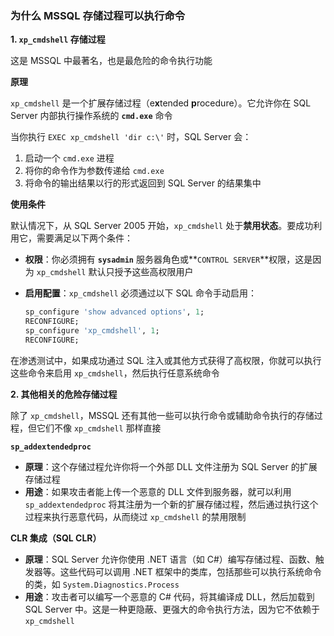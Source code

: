 ### 为什么 MSSQL 存储过程可以执行命令

**1. `xp_cmdshell` 存储过程**

这是 MSSQL 中最著名，也是最危险的命令执行功能

**原理**

`xp_cmdshell` 是一个扩展存储过程（e**x**tended **p**rocedure）。它允许你在 SQL Server 内部执行操作系统的 **`cmd.exe`** 命令

当你执行 `EXEC xp_cmdshell 'dir c:\'` 时，SQL Server 会：

1. 启动一个 `cmd.exe` 进程
2. 将你的命令作为参数传递给 `cmd.exe`
3. 将命令的输出结果以行的形式返回到 SQL Server 的结果集中

**使用条件**

默认情况下，从 SQL Server 2005 开始，`xp_cmdshell` 处于**禁用状态**。要成功利用它，需要满足以下两个条件：

- **权限**：你必须拥有 **`sysadmin`** 服务器角色或**`CONTROL SERVER`**权限，这是因为 `xp_cmdshell` 默认只授予这些高权限用户

- **启用配置**：`xp_cmdshell` 必须通过以下 SQL 命令手动启用：

  ```sql
  sp_configure 'show advanced options', 1;
  RECONFIGURE;
  sp_configure 'xp_cmdshell', 1;
  RECONFIGURE;
  ```

在渗透测试中，如果成功通过 SQL 注入或其他方式获得了高权限，你就可以执行这些命令来启用 `xp_cmdshell`，然后执行任意系统命令

**2. 其他相关的危险存储过程**

除了 `xp_cmdshell`，MSSQL 还有其他一些可以执行命令或辅助命令执行的存储过程，但它们不像 `xp_cmdshell` 那样直接

**`sp_addextendedproc`**

- **原理**：这个存储过程允许你将一个外部 DLL 文件注册为 SQL Server 的扩展存储过程
- **用途**：如果攻击者能上传一个恶意的 DLL 文件到服务器，就可以利用 `sp_addextendedproc` 将其注册为一个新的扩展存储过程，然后通过执行这个过程来执行恶意代码，从而绕过 `xp_cmdshell` 的禁用限制

**CLR 集成（SQL CLR）**

- **原理**：SQL Server 允许你使用 .NET 语言（如 C#）编写存储过程、函数、触发器等。这些代码可以调用 .NET 框架中的类库，包括那些可以执行系统命令的类，如 `System.Diagnostics.Process`
- **用途**：攻击者可以编写一个恶意的 C# 代码，将其编译成 DLL，然后加载到 SQL Server 中。这是一种更隐蔽、更强大的命令执行方法，因为它不依赖于 `xp_cmdshell`
